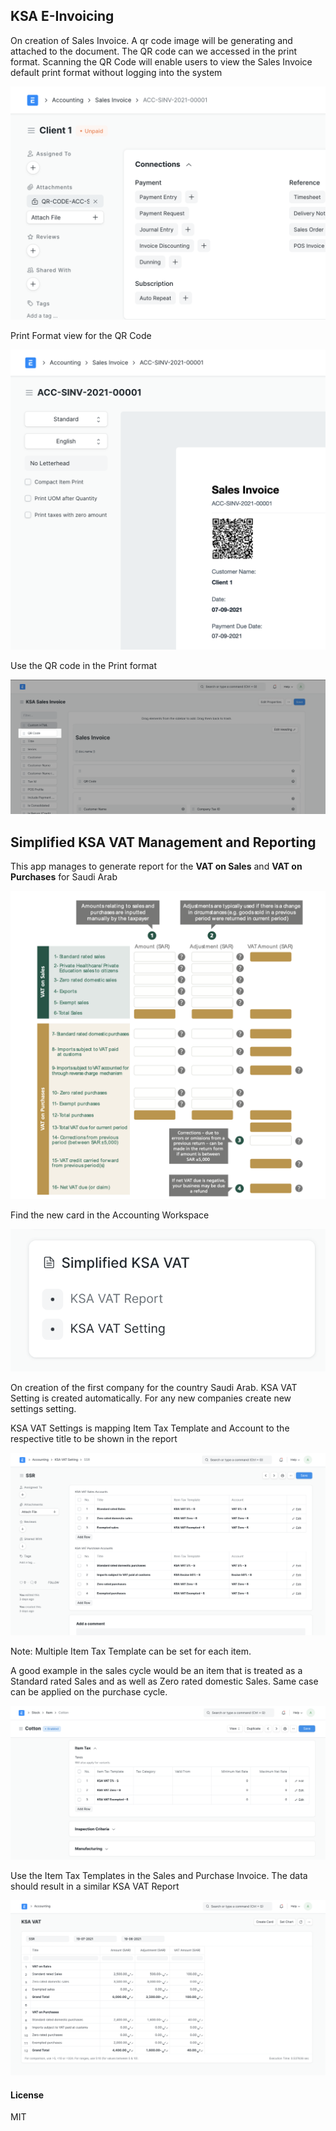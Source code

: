 ## KSA E-Invoicing



On creation of Sales Invoice. A qr code image will be generating and attached to the document. The QR code can we accessed in the print format. Scanning the QR Code will enable users to view the Sales Invoice default print format without logging into the system

<img src="README.assets/image-20210907130835812.png" alt="image-20210907130835812" style="zoom:50%;" />



Print Format view for the QR Code

<img src="README.assets/image-20210907131002918.png" alt="image-20210907131002918" style="zoom:50%;" />



Use the QR code in the Print format

![Screenshot 2021-09-07 at 1.11.42 PM](README.assets/Screenshot%202021-09-07%20at%201.11.42%20PM.png)



## Simplified KSA VAT Management and Reporting

This app manages to generate report for the **VAT on Sales** and **VAT on Purchases** for Saudi Arab

![image-20210819234431755](README.assets/image-20210819234431755.png)

Find the new card in the Accounting Workspace

![image-20210819232102164](README.assets/image-20210819232102164.png)

On creation of the first company for the country Saudi Arab. KSA VAT Setting is created automatically. For any new companies create new settings setting.

KSA VAT Settings is mapping Item Tax Template and Account to the respective title to be shown in the report

![image-20210819233134033](README.assets/image-20210819233134033.png)

Note: Multiple Item Tax Template can be set for each item. 

A good example in the sales cycle would be an item that is treated as a Standard rated Sales and as well as Zero rated domestic Sales. Same case can be applied on the purchase cycle.

![image-20210819233839064](README.assets/image-20210819233839064.png)

Use the Item Tax Templates in the Sales and Purchase Invoice. The data should result in a similar KSA VAT Report

![image-20210819235844178](README.assets/image-20210819235844178.png)

#### License

MIT
